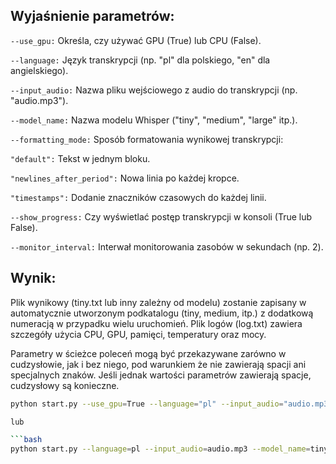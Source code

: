 ## Wyjaśnienie parametrów:
  `--use_gpu:` Określa, czy używać GPU (True) lub CPU (False).

  `--language:` Język transkrypcji (np. "pl" dla polskiego, "en" dla angielskiego).

  `--input_audio:` Nazwa pliku wejściowego z audio do transkrypcji (np. "audio.mp3").

  `--model_name:` Nazwa modelu Whisper ("tiny", "medium", "large" itp.).

  `--formatting_mode:` Sposób formatowania wynikowej transkrypcji:

  `"default":` Tekst w jednym bloku.

  `"newlines_after_period":` Nowa linia po każdej kropce.

  `"timestamps":` Dodanie znaczników czasowych do każdej linii.

  `--show_progress:` Czy wyświetlać postęp transkrypcji w konsoli (True lub False).

  `--monitor_interval:` Interwał monitorowania zasobów w sekundach (np. 2).

## Wynik:
  Plik wynikowy (tiny.txt lub inny zależny od modelu) zostanie zapisany w automatycznie utworzonym podkatalogu (tiny, medium, itp.) z dodatkową numeracją w przypadku wielu uruchomień.
  Plik logów (log.txt) zawiera szczegóły użycia CPU, GPU, pamięci, temperatury oraz mocy.

  Parametry w ścieżce poleceń mogą być przekazywane zarówno w cudzysłowie, jak i bez niego, pod warunkiem że nie zawierają spacji ani specjalnych znaków. Jeśli jednak wartości parametrów zawierają spacje, cudzysłowy są konieczne.

  ```bash
  python start.py --use_gpu=True --language="pl" --input_audio="audio.mp3" --model_name="tiny" --formatting_mode="timestamps" --show_progress=True --monitor_interval=2

lub

  ```bash
  python start.py --language=pl --input_audio=audio.mp3 --model_name=tiny
